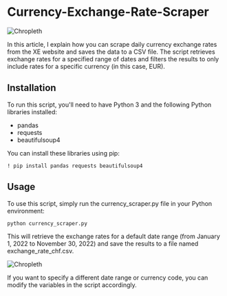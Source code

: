 # Currency-Exchange-Rate-Scraper

![Chropleth](https://github.com/bkhan1820/Currency-Exchange-Rate-Scraper/blob/main/photos/apps.4865.9007199266244244.8a1b6114-110d-4101-abbc-e2fbbc92cb6a.png)

In this article, I explain how you can scrape daily currency exchange rates from the XE website and saves the data to a CSV file. The script retrieves exchange rates for a specified range of dates and filters the results to only include rates for a specific currency (in this case, EUR).

## Installation
To run this script, you'll need to have Python 3 and the following Python libraries installed:

- pandas
- requests
- beautifulsoup4

You can install these libraries using pip:

```! pip install pandas requests beautifulsoup4```


## Usage

To use this script, simply run the currency_scraper.py file in your Python environment:

```python currency_scraper.py```

This will retrieve the exchange rates for a default date range (from January 1, 2022 to November 30, 2022) and save the results to a file named exchange_rate_chf.csv.


![Chropleth](https://github.com/bkhan1820/Currency-Exchange-Rate-Scraper/blob/main/photos/Screenshot%202023-02-18%20at%2022.40.31.png)

If you want to specify a different date range or currency code, you can modify the variables in the script accordingly.
